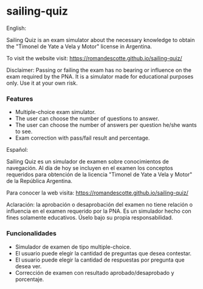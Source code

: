 # sailing-quiz

English:

Sailing Quiz is an exam simulator about the necessary knowledge to obtain the "Timonel de Yate a Vela y Motor" license in Argentina. 

To visit the website visit: https://romandescotte.github.io/sailing-quiz/

Disclaimer: Passing or failing the exam has no bearing or influence on the exam required by the PNA. It is a simulator made for educational purposes only. Use it at your own risk.

### Features
- Multiple-choice exam simulator.
- The user can choose the number of questions to answer.
- The user can choose the number of answers per question he/she wants to see. 
- Exam correction with pass/fail result and percentage.

Español:

Sailing Quiz es un simulador de examen sobre conocimientos de navegación. Al día de hoy se incluyen en el examen los conceptos requeridos para obtención de la licencia "Timonel de Yate a Vela y Motor" de la República Argentina.  

Para conocer la web visita: https://romandescotte.github.io/sailing-quiz/

Aclaración: la aprobación o desaprobación del examen no tiene relación o influencia en el examen requerido por la PNA. Es un simulador hecho con fines solamente educativos. Úselo bajo su propia responsabilidad.

### Funcionalidades
- Simulador de examen de tipo multiple-choice.
- El usuario puede elegir la cantidad de preguntas que desea contestar.
- El usuario puede elegir la cantidad de respuestas por pregunta que desea ver. 
- Corrección de examen con resultado aprobado/desaprobado y porcentaje.
